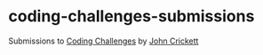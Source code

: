 # coding-challenges-submissions
Submissions to [Coding Challenges](https://codingchallenges.fyi/challenges/intro) by [John Crickett](https://x.com/johncrickett)
